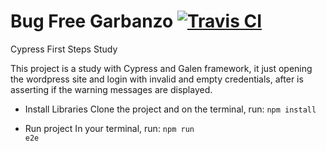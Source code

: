 # Bug Free Garbanzo [![Travis CI](https://travis-ci.org/rafaelaazevedo/bug-free-garbanzo.svg)](https://travis-ci.org/rafaelaazevedo/bug-free-garbanzo)

Cypress First Steps Study

This project is a study with Cypress and Galen framework, it just opening the wordpress site and login with invalid and empty credentials, after is asserting if the warning messages are displayed.

* Install Libraries
Clone the project and on the terminal, run: <code>npm install</code> 

* Run project
In your terminal, run:
<code>npm run e2e</code>
